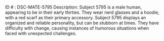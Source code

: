 ID # : DSC-MATE-5795
Description: Subject 5795 is a male human, appearing to be in their early thirties. They wear nerd glasses and a hoodie, with a red scarf as their primary accessory. Subject 5795 displays an organized and reliable personality, but can be stubborn at times. They have difficulty with change, causing instances of humorous situations when faced with unexpected challenges.